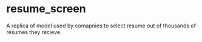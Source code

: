 # resume_screen

A replica of model used by comapnies to select resume out of thousands of resumes they recieve.

